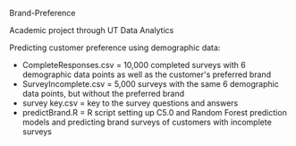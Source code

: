 Brand-Preference

Academic project through UT Data Analytics



Predicting customer preference using demographic data:
  - CompleteResponses.csv = 10,000 completed surveys with 6 demographic data points as well as the customer's preferred brand
  - SurveyIncomplete.csv = 5,000 surveys with the same 6 demographic data points, but without the preferred brand
  - survey key.csv = key to the survey questions and answers
  - predictBrand.R = R script setting up C5.0 and Random Forest prediction models and predicting brand surveys of customers with incomplete surveys
